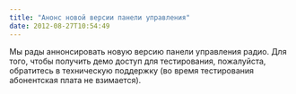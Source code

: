 ```yaml
---
title: "Анонс новой версии панели управления"
date: 2012-08-27T10:54:49
---
```


Мы рады аннонсировать новую версию панели управления радио. Для того, чтобы получить демо доступ для тестирования, пожалуйста, обратитесь в техническую поддержку (во время тестирования абонентская плата не взимается). 